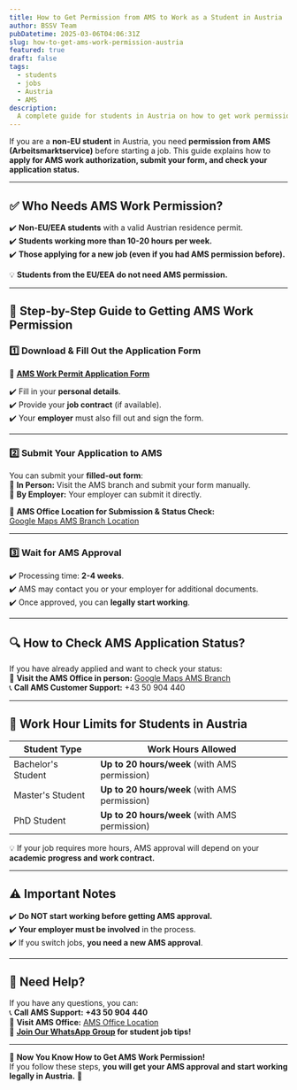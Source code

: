 ```yaml
---
title: How to Get Permission from AMS to Work as a Student in Austria
author: BSSV Team
pubDatetime: 2025-03-06T04:06:31Z
slug: how-to-get-ams-work-permission-austria
featured: true
draft: false
tags:
  - students
  - jobs
  - Austria
  - AMS
description: 
  A complete guide for students in Austria on how to get work permission from AMS, including the required form and AMS office location for submission.
---
```


If you are a **non-EU student** in Austria, you need **permission from AMS (Arbeitsmarktservice)** before starting a job. This guide explains how to **apply for AMS work authorization, submit your form, and check your application status.**  

---

## ✅ **Who Needs AMS Work Permission?**  
✔️ **Non-EU/EEA students** with a valid Austrian residence permit.  
✔️ **Students working more than 10-20 hours per week.**  
✔️ **Those applying for a new job (even if you had AMS permission before).**  

💡 **Students from the EU/EEA do not need AMS permission.**  

---

## 📌 **Step-by-Step Guide to Getting AMS Work Permission**  

### 1️⃣ **Download & Fill Out the Application Form**  
🔗 **[AMS Work Permit Application Form](https://www.formularservice.gv.at/site/fsrv/Resources/AMS/ABV/FBBK_Antrag_BB_Studierende_Künstler_innen.pdf)**  

✔️ Fill in your **personal details**.  
✔️ Provide your **job contract** (if available).  
✔️ Your **employer** must also fill out and sign the form.  

---

### 2️⃣ **Submit Your Application to AMS**  
You can submit your **filled-out form**:  
📍 **In Person:** Visit the AMS branch and submit your form manually.  
📍 **By Employer:** Your employer can submit it directly.  

🔗 **AMS Office Location for Submission & Status Check:**  
[Google Maps AMS Branch Location](https://maps.app.goo.gl/ka5KbjXkZf7MppTaA?g_st=com.google.maps.preview.copy)  

---

### 3️⃣ **Wait for AMS Approval**  
✔️ Processing time: **2-4 weeks**.  
✔️ AMS may contact you or your employer for additional documents.  
✔️ Once approved, you can **legally start working**.  

---

## 🔍 **How to Check AMS Application Status?**  
If you have already applied and want to check your status:  
📍 **Visit the AMS Office in person:** [Google Maps AMS Branch](https://maps.app.goo.gl/ka5KbjXkZf7MppTaA?g_st=com.google.maps.preview.copy)  
📞 **Call AMS Customer Support:** +43 50 904 440  

---

## 📝 **Work Hour Limits for Students in Austria**  

| Student Type | Work Hours Allowed |
|-------------|------------------|
| Bachelor's Student | **Up to 20 hours/week** (with AMS permission) |
| Master's Student | **Up to 20 hours/week** (with AMS permission) |
| PhD Student | **Up to 20 hours/week** (with AMS permission) |

💡 If your job requires more hours, AMS approval will depend on your **academic progress and work contract.**  

---

## ⚠️ **Important Notes**  
✔️ **Do NOT start working before getting AMS approval.**  
✔️ **Your employer must be involved** in the process.  
✔️ If you switch jobs, **you need a new AMS approval**.  

---

## 📍 **Need Help?**  
If you have any questions, you can:  
📞 **Call AMS Support:** **+43 50 904 440**  
📍 **Visit AMS Office:** [AMS Office Location](https://maps.app.goo.gl/ka5KbjXkZf7MppTaA?g_st=com.google.maps.preview.copy)  
📢 **[Join Our WhatsApp Group](https://chat.whatsapp.com/LmVZz7wgJAd8Y95HYY2reQ) for student job tips!**  

---

🎉 **Now You Know How to Get AMS Work Permission!**  
If you follow these steps, **you will get your AMS approval and start working legally in Austria.** 🚀  